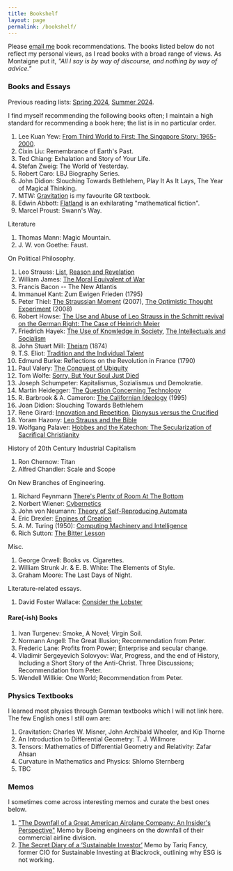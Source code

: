 ```yaml
---
title: Bookshelf
layout: page
permalink: /bookshelf/
---
```


Please [email me](mailto:janniklschilling@gmail.com) book recommendations. The books listed below do not reflect my personal views, as I read books with a broad range of views. As Montaigne put it, *"All I say is by way of discourse, and nothing by way of advice."*

### Books and Essays
Previous reading lists: [Spring 2024](/books-2024-spring), [Summer 2024](/books-2024-summer).

I find myself recommending the following books often; I maintain a high standard for recommending a book here; the list is in no particular order.
1. Lee Kuan Yew: <a href="https://www.amazon.com/Third-World-First-Singapore-1965-2000/dp/0060197765">From Third World to First: The Singapore Story: 1965-2000</a>.
2. Cixin Liu: Remembrance of Earth's Past.
4. Ted Chiang: Exhalation and Story of Your Life.
5. Stefan Zweig: The World of Yesterday.
7. Robert Caro: LBJ Biography Series.
8. John Didion: Slouching Towards Bethlehem, Play It As It Lays, The Year of Magical Thinking.
1. MTW: [Gravitation](https://en.wikipedia.org/wiki/Gravitation_(book)) is my favourite GR textbook.
2. Edwin Abbott: [Flatland](https://en.wikipedia.org/wiki/Flatland) is an exhilarating "mathematical fiction".
5. Marcel Proust: Swann's Way.


Literature
1. Thomas Mann: Magic Mountain.
4. J. W. von Goethe: Faust.

On Political Philosophy.
1. Leo Strauss: [List](/leostrauss), [Reason and Revelation](https://archive.org/details/LeoStraussReasonAndRevelation1948/mode/2up)
1. William James: [The Moral Equivalent of War](https://en.wikisource.org/wiki/Popular_Science_Monthly/Volume_77/October_1910/The_Moral_Equivalent_of_War)
2. Francis Bacon -- The New Atlantis
22. Immanuel Kant: Zum Ewigen Frieden (1795)
8. Peter Thiel: [The Straussian Moment](https://gwern.net/doc/politics/2007-thiel.pdf) (2007), [The Optimistic Thought Experiment](https://www.hoover.org/research/optimistic-thought-experiment) (2008)
9. Robert Howse: [The Use and Abuse of Leo Strauss in the Schmitt revival on the German Right: The Case of Heinrich Meier](https://www.law.nyu.edu/sites/default/files/ECM_PRO_060041.pdf)
11. Friedrich Hayek: [The Use of Knowledge in Society](https://statisticaleconomics.org/wp-content/uploads/2013/03/the_use_of_knowledge_in_society_-_hayek.pdf), [The Intellectuals and Socialism](https://cdn.mises.org/Intellectuals%20and%20Socialism_4.pdf)
14. John Stuart Mill: [Theism](https://www.earlymoderntexts.com/assets/pdfs/mill1873d.pdf) (1874)
15. T.S. Eliot: [Tradition and the Individual Talent](https://socrates.acadiau.ca/courses/engl/rcunningham/Winter2020/engl5013_poetics/texts/eliot_tradition.pdf)
16. Edmund Burke: Reflections on the Revolution in France (1790)
17. Paul Valery: [The Conquest of Ubiquity](https://mtyka.github.io//make/2015/09/12/the-conquest-of-ubiquity.html)
18. Tom Wolfe: [Sorry, But Your Soul Just Died](https://www3.nd.edu/~afreddos/courses/43151/WolfeSoulDied.php.htm)
1. Joseph Schumpeter: Kapitalismus, Sozialismus und Demokratie.
1. Martin Heidegger: [The Question Concerning Technology](https://www2.hawaii.edu/~freeman/courses/phil394/The%20Question%20Concerning%20Technology.pdf)
19. R. Barbrook & A. Cameron: [The Californian Ideology](http://www.comune.torino.it/gioart/big/bigguest/riflessioni/californian_engl.pdf) (1995)
3. Joan Didion: Slouching Towards Bethlehem
11. Rene Girard: [Innovation and Repetition](https://www.jstor.org/stable/3684663), [Dionysus versus the Crucified](https://www.jstor.org/stable/2905504)
3. Yoram Hazony: [Leo Strauss and the Bible](https://www.yoramhazony.org/wp-content/uploads/2016/07/Hazony-Bible-and-Leo-Strauss-2016.pdf)
1. Wolfgang Palaver: [Hobbes and the Katechon: The Secularization of Sacrifical Christianity](https://www.uibk.ac.at/theol/cover/contagion/contagion2/contagion02_palaver.pdf)


History of 20th Century Industrial Capitalism
1. Ron Chernow: Titan
1. Alfred Chandler: Scale and Scope


On New Branches of Engineering.
1. Richard Feynmann [There's Plenty of Room At The Bottom](https://web.pa.msu.edu/people/yang/RFeynman_plentySpace.pdf)
2. Norbert Wiener: [Cybernetics](https://en.wikipedia.org/wiki/Cybernetics:_Or_Control_and_Communication_in_the_Animal_and_the_Machine)
3. John von Neumann: [Theory of Self-Reproducing Automata](https://cba.mit.edu/events/03.11.ASE/docs/VonNeumann.pdf)
4. Eric Drexler: [Engines of Creation](https://web.mit.edu/cortiz/www/3.052/3.052CourseReader/3_EnginesofCreation.pdf)
5. A. M. Turing (1950): [Computing Machinery and Intelligence](https://courses.cs.umbc.edu/471/papers/turing.pdf)
5. Rich Sutton: [The Bitter Lesson](https://www.cs.utexas.edu/~eunsol/courses/data/bitter_lesson.pdf)

Misc.
1. George Orwell: Books vs. Cigarettes.
10. William Strunk Jr. & E. B. White: The Elements of Style.
3. Graham Moore: The Last Days of Night.

Literature-related essays.
1. David Foster Wallace: [Consider the Lobster](https://en.wikipedia.org/wiki/Consider_the_Lobster)

#### Rare(-ish) Books
1. Ivan Turgenev: Smoke, A Novel; Virgin Soil.
2. Normann Angell: The Great Illusion; Recommendation from Peter.
3. Frederic Lane: Profits from Power; Enterprise and secular change.
3. Vladimir Sergeyevich Solovyov: War, Progress, and the end of History, Including a Short Story of the Anti-Christ. Three Discussions; Recommendation from Peter.
4. Wendell Willkie: One World; Recommendation from Peter.

### Physics Textbooks
I learned most physics through German textbooks which I will not link here. The few English ones I still own are:
1. Gravitation: Charles W. Misner, John Archibald Wheeler, and Kip Thorne
1. An Introduction to Differential Geometry: T. J. Willmore
2. Tensors: Mathematics of Differential Geometry and Relativity: Zafar Ahsan
3. Curvature in Mathematics and Physics: Shlomo Sternberg
4. TBC

### Memos
I sometimes come across interesting memos and curate the best ones below.
1. <a href="https://airliners.net/forum/viewtopic.php?f=3&t=213075">"The Downfall of a Great American Airplane Company: An Insider's Perspective"</a> Memo by Boeing engineers on the downfall of their commercial airline division.
2. <a href="https://medium.com/@sosofancy/the-secret-diary-of-a-sustainable-investor-part-1-70b6987fa139">The Secret Diary of a ‘Sustainable Investor’</a> Memo by Tariq Fancy, former CIO for Sustainable Investing at Blackrock, outlining why ESG is not working.
